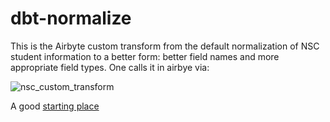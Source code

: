 # dbt-normalize

This is the Airbyte custom transform from the default normalization of NSC student information to a better form: better field names and more appropriate
field types. One calls it in airbye via:

![nsc_custom_transform](https://github.com/Dynamic-Campus/dbt-normalize/assets/3817647/5a2483b6-998c-4398-b9fa-1ec23e78b612)

A good [starting place](https://docs.airbyte.com/operator-guides/transformation-and-normalization/transformations-with-sql) 
